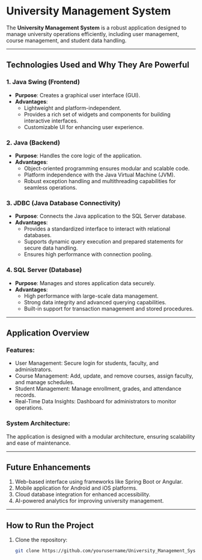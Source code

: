 # University Management System

The **University Management System** is a robust application designed to manage university operations efficiently, including user management, course management, and student data handling.

---

## Technologies Used and Why They Are Powerful

### 1. **Java Swing (Frontend)**
   - **Purpose**: Creates a graphical user interface (GUI).
   - **Advantages**:
     - Lightweight and platform-independent.
     - Provides a rich set of widgets and components for building interactive interfaces.
     - Customizable UI for enhancing user experience.

### 2. **Java (Backend)**
   - **Purpose**: Handles the core logic of the application.
   - **Advantages**:
     - Object-oriented programming ensures modular and scalable code.
     - Platform independence with the Java Virtual Machine (JVM).
     - Robust exception handling and multithreading capabilities for seamless operations.

### 3. **JDBC (Java Database Connectivity)**
   - **Purpose**: Connects the Java application to the SQL Server database.
   - **Advantages**:
     - Provides a standardized interface to interact with relational databases.
     - Supports dynamic query execution and prepared statements for secure data handling.
     - Ensures high performance with connection pooling.

### 4. **SQL Server (Database)**
   - **Purpose**: Manages and stores application data securely.
   - **Advantages**:
     - High performance with large-scale data management.
     - Strong data integrity and advanced querying capabilities.
     - Built-in support for transaction management and stored procedures.

---

## Application Overview

### **Features**:
- User Management: Secure login for students, faculty, and administrators.
- Course Management: Add, update, and remove courses, assign faculty, and manage schedules.
- Student Management: Manage enrollment, grades, and attendance records.
- Real-Time Data Insights: Dashboard for administrators to monitor operations.

### **System Architecture**:
The application is designed with a modular architecture, ensuring scalability and ease of maintenance.

---

## Future Enhancements
1. Web-based interface using frameworks like Spring Boot or Angular.
2. Mobile application for Android and iOS platforms.
3. Cloud database integration for enhanced accessibility.
4. AI-powered analytics for improving university management.

---

## How to Run the Project
1. Clone the repository:
   ```bash
   git clone https://github.com/yourusername/University_Management_System.git
